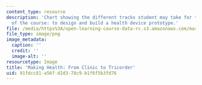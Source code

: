 ```yaml
---
content_type: resource
description: 'Chart showing the different tracks student may take for the team project
  of the course: to design and build a health device prototype.'
file: /media/https%3A/open-learning-course-data-rc.s3.amazonaws.com/mas-s63-engineering-health-towards-the-tricorder-fall-2013/91fdcc81a56fd2d378c9b1f6f5b3fd76_syllabusfigure1.png
file_type: image/png
image_metadata:
  caption: ''
  credit: ''
  image-alt: ''
resourcetype: Image
title: 'Making Health: From Clinic to Tricorder'
uid: 91fdcc81-a56f-d2d3-78c9-b1f6f5b3fd76
---
```

